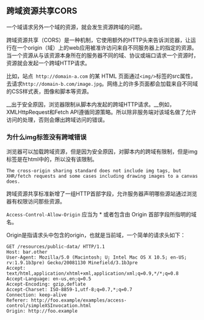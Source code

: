 ## 跨域资源共享CORS

一个域请求另外一个域的资源，就会发生资源跨域的问题。



跨域资源共享（CORS）是一种机制，它使用额外的HTTP头来告诉浏览器，让运行在一个origin（域）上的web应用被准许访问来自不同服务器上的指定的资源。当一个资源从与该资源本身所在的服务器不同的域、协议或端口请求一个资源时，资源就会发起一个跨域HTTP请求。

比如，站点` http://domain-a.com` 的某 HTML 页面通过`<img/>`标签的src属性，去请求`http://domain-b.com/image.jpg`。网络上的许多页面都会加载来自不同域的CSS样式表，图像和脚本等资源。

__出于安全原因，浏览器限制从脚本内发起的跨域HTTP请求。__例如，XMLHttpRequest和Fetch API遵循同源策略。所以除非服务端对该域名做了允许访问的处理，否则会爆出跨域访问的错误。



### 为什么img标签没有跨域错误

浏览器可以加载跨域资源，但是因为安全原因，对脚本内的跨域有限制，但是img标签是在html中的，所以没有该限制。

```
The cross-origin sharing standard does not include img tags, but XHR/fetch requests and some cases including drawing images to a canvas does.
```





跨域资源共享标准新增了一组HTTP首部字段，允许服务器声明哪些源站通过浏览器有权限访问那些资源。



`Access-Control-Allow-Origin` 应当为 * 或者包含由 Origin 首部字段所指明的域名。

Origin是指请求头中包含的origin，也就是当前域，一个简单的请求头如下：

```
GET /resources/public-data/ HTTP/1.1
Host: bar.other
User-Agent: Mozilla/5.0 (Macintosh; U; Intel Mac OS X 10.5; en-US; rv:1.9.1b3pre) Gecko/20081130 Minefield/3.1b3pre
Accept: text/html,application/xhtml+xml,application/xml;q=0.9,*/*;q=0.8
Accept-Language: en-us,en;q=0.5
Accept-Encoding: gzip,deflate
Accept-Charset: ISO-8859-1,utf-8;q=0.7,*;q=0.7
Connection: keep-alive
Referer: http://foo.example/examples/access-control/simpleXSInvocation.html
Origin: http://foo.example
```

